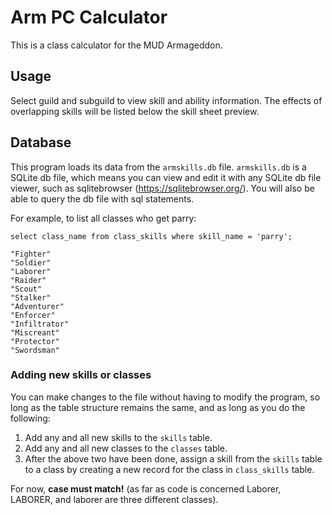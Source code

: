 # Arm PC Calculator
This is a class calculator for the MUD Armageddon.

## Usage
Select guild and subguild to view skill and ability information. The effects of overlapping skills will be listed
below the skill sheet preview.

## Database
This program loads its data from the `armskills.db` file. `armskills.db` is a SQLite db file, which means you can view and edit it with any SQLite db file viewer,
such as sqlitebrowser (https://sqlitebrowser.org/). You will also be able to query the db file with sql statements.

For example, to list all classes who get parry:
```
select class_name from class_skills where skill_name = 'parry';

"Fighter"
"Soldier"
"Laborer"
"Raider"
"Scout"
"Stalker"
"Adventurer"
"Enforcer"
"Infiltrator"
"Miscreant"
"Protector"
"Swordsman"
```

### Adding new skills or classes
You can make changes to the file without having to modify the program, so long as the table structure remains the same, and as long
as you do the following:
 
1) Add any and all new skills to the `skills` table.
1) Add any and all new classes to the `classes` table.
1) After the above two have been done, assign a skill from the `skills` table to a class by creating a new record for the class in `class_skills` table.

For now, **case must match!** (as far as code is concerned Laborer, LABORER, and laborer are three different classes).
